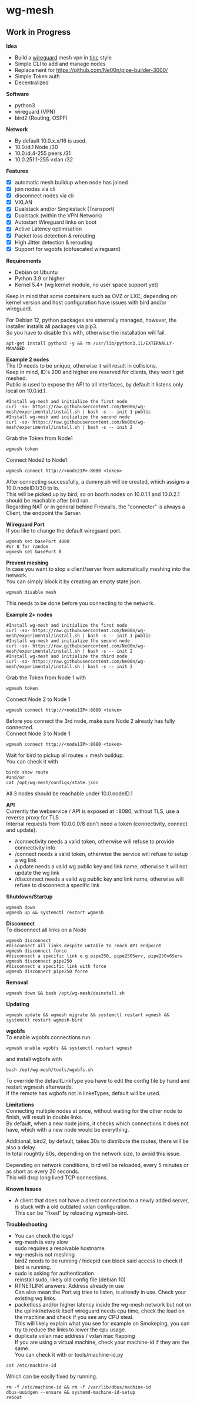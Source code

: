 # wg-mesh
## Work in Progress

**Idea**<br />
- Build a [wireguard](https://www.wireguard.com/) mesh vpn in [tinc](https://www.tinc-vpn.org/) style
- Simple CLI to add and manage nodes
- Replacement for https://github.com/Ne00n/pipe-builder-3000/
- Simple Token auth
- Decentralized

**Software**<br />
- python3
- wireguard (VPN)
- bird2 (Routing, OSPF)

**Network**<br />
- By default 10.0.x.x/16 is used.<br>
- 10.0.id.1 Node /30<br>
- 10.0.id.4-255 peers /31<br>
- 10.0.251.1-255 vxlan /32<br>

**Features**<br>
- [x] automatic mesh buildup when node has joined
- [x] join nodes via cli
- [x] disconnect nodes via cli
- [x] VXLAN
- [x] Dualstack and/or Singlestack (Transport)
- [x] Dualstack (within the VPN Network)
- [x] Autostart Wireguard links on boot
- [x] Active Latency optimisation
- [x] Packet loss detection & rerouting
- [x] High Jitter detection & rerouting
- [x] Support for wgobfs (obfuscated wireguard)

**Requirements**<br>
- Debian or Ubuntu
- Python 3.9 or higher
- Kernel 5.4+ (wg kernel module, no user space support yet)

Keep in mind that some containers such as OVZ or LXC, depending on kernel version and host configuration have issues with bird and/or wireguard.<br>
 
For Debian 12, python packages are externally managed, however, the installer installs all packages via pip3.<br>
So you have to disable this with, otherwise the installation will fail.<br>
```
apt-get install python3 -y && rm /usr/lib/python3.11/EXTERNALLY-MANAGED
```

**Example 2 nodes**<br>
The ID needs to be unique, otherwise it will result in collisions.<br>
Keep in mind, ID's 200 and higher are reserved for clients, they won't get meshed.<br>
Public is used to expose the API to all interfaces, by default it listens only local on 10.0.id.1.<br>
```
#Install wg-mesh and initialize the first node
curl -so- https://raw.githubusercontent.com/Ne00n/wg-mesh/experimental/install.sh | bash -s -- init 1 public
#Install wg-mesh and initialize the second node
curl -so- https://raw.githubusercontent.com/Ne00n/wg-mesh/experimental/install.sh | bash -s -- init 2
```
Grab the Token from Node1<br>
```
wgmesh token
```
Connect Node2 to Node1
```
wgmesh connect http://<node2IP>:8080 <token>
```
After connecting successfully, a dummy.sh will be created, which assigns a 10.0.nodeID.1/30 to lo.<br>
This will be picked up by bird, so on booth nodes on 10.0.1.1 and 10.0.2.1 should be reachable after bird ran.<br>
Regarding NAT or in general behind Firewalls, the "connector" is always a Client, the endpoint the Server.<br>

**Wireguard Port**<br>
If you like to change the default wireguard port.
```
wgmesh set basePort 4000
#or 0 for random
wgmesh set basePort 0
```

**Prevent meshing**<br>
In case you want to stop a client/server from automatically meshing into the network.<br>
You can simply block it by creating an empty state.json.<br>
```
wgmesh disable mesh
```
This needs to be done before you connecting to the network.<br>

**Example 2+ nodes**<br>
```
#Install wg-mesh and initialize the first node
curl -so- https://raw.githubusercontent.com/Ne00n/wg-mesh/experimental/install.sh | bash -s -- init 1 public
#Install wg-mesh and initialize the second node
curl -so- https://raw.githubusercontent.com/Ne00n/wg-mesh/experimental/install.sh | bash -s -- init 2
#Install wg-mesh and initialize the third node
curl -so- https://raw.githubusercontent.com/Ne00n/wg-mesh/experimental/install.sh | bash -s -- init 3
```
Grab the Token from Node 1 with
```
wgmesh token
```
Connect Node 2 to Node 1
```
wgmesh connect http://<node1IP>:8080 <token>
```
Before you connect the 3rd node, make sure Node 2 already has fully connected.<br>
Connect Node 3 to Node 1
```
wgmesh connect http://<node1IP>:8080 <token>
```
Wait for bird to pickup all routes + mesh buildup.<br>
You can check it with<br>
```
birdc show route
#and/or
cat /opt/wg-mesh/configs/state.json
```
All 3 nodes should be reachable under 10.0.nodeID.1<br>

**API**<br>
Currently the webservice / API is exposed at ::8080, without TLS, use a reverse proxy for TLS<br>
Internal requests from 10.0.0.0/8 don't need a token (connectivity, connect and update).<br>
- /connectivity needs a valid token, otherwise will refuse to provide connectivity info<br>
- /connect needs a valid token, otherwise the service will refuse to setup a wg link<br>
- /update needs a valid wg public key and link name, otherwise it will not update the wg link<br>
- /disconnect needs a valid wg public key and link name, otherwise will refuse to disconnect a specific link<br>

**Shutdown/Startup**
```
wgmesh down
wgmesh up && systemctl restart wgmesh
```

**Disconnect**<br>
To disconnect all links on a Node
```
wgmesh disconnect
#disconnect all links despite untable to reach API endpoint
wgmesh disconnect force
#disconnect a specific link e.g pipe250, pipe250Serv, pipe250v6Serv
wgmesh disconnect pipe250
#disconnect a specific link with force
wgmesh disconnect pipe250 force
```

**Removal**
```
wgmesh down && bash /opt/wg-mesh/deinstall.sh
```

**Updating**
```
wgmesh update && wgmesh migrate && systemctl restart wgmesh && systemctl restart wgmesh-bird
```

**wgobfs**<br>
To enable wgobfs connections run.<br>
```
wgmesh enable wgobfs && systemctl restart wgmesh
```
and install wgbofs with
```
bash /opt/wg-mesh/tools/wgobfs.sh
```
To override the defaultLinkType you have to edit the config file by hand and restart wgmesh afterwards.<br>
If the remote has wgbofs not in linkeTypes, default will be used.<br>

**Limitations**<br>
Connecting multiple nodes at once, without waiting for the other node to finish, will result in double links.<br>
By default, when a new node joins, it checks which connections it does not have, which with a new node would be everything.<br>

Additional, bird2, by default, takes 30s to distribute the routes, there will be also a delay.<br>
In total roughtly 60s, depending on the network size, to avoid this issue.<br>

Depending on network conditions, bird will be reloaded, every 5 minutes or as short as every 20 seconds.<br>
This will drop long lived TCP connections.

**Known Issues**<br>
- A client that does not have a direct connection to a newly added server, is stuck with a old outdated vxlan configuration.<br> 
This can be "fixed" by reloading wgmesh-bird.<br>

**Troubleshooting**
- You can check the logs/<br>
- wg-mesh is very slow<br>
sudo requires a resolvable hostname
- wg-mesh is not meshing<br>
bird2 needs to be running / hidepid can block said access to check if bird is running.<br>
- sudo is asking for authentication<br>
reinstall sudo, likely old config file (debian 10)<br>
- RTNETLINK answers: Address already in use<br>
Can also mean the Port wg tries to listen, is already in use. Check your existing wg links.<br>
- packetloss and/or higher latency inside the wg-mesh network but not on the uplink/network itself
wireguard needs cpu time, check the load on the machine and check if you see any CPU steal.<br>
This will likely explain what you see for example on Smokeping, you can try to reduce the links to lower the cpu usage.<br>
- duplicate vxlan mac address / vxlan mac flapping<br>
If you are using a virtual machine, check your machine-id if they are the same.<br>
You can check it with or tools/machine-id.py<br>
```
cat /etc/machine-id
```
Which can be easily fixed by running.<br>
```
rm -f /etc/machine-id && rm -f /var/lib/dbus/machine-id
dbus-uuidgen --ensure && systemd-machine-id-setup
reboot
```